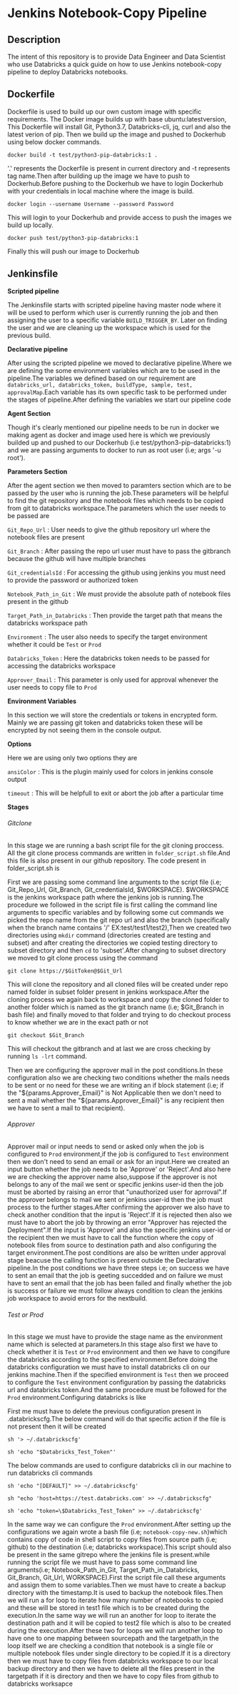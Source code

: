 
# Jenkins Notebook-Copy Pipeline

## Description
              
The intent of this repository is to provide Data Engineer and Data Scientist who use Databricks a quick guide on how to use Jenkins notebook-copy pipeline to deploy Databricks notebooks.

## Dockerfile

Dockerfile is used to build up  our own custom image with specific requirements. The Docker image builds up with base ubuntu:latestversion, This Dockerfile will install Git, Python3.7, Databricks-cli, jq, curl and also the latest verion of pip. Then we build up the image and pushed to Dockerhub using below docker commands.

`docker build -t test/python3-pip-databricks:1 .` 

'.' represents the Dockerfile is present in current directory and -t represents tag name.Then after building up the image we have to push to Dockerhub.Before pushing to the Dockerhub we have to login Dockerhub with your credentials in local machine where the image is build.

`docker login --username Username --password Password`

This will login to your Dockerhub and provide access to push the images we build up locally.

`docker push test/python3-pip-databricks:1`

Finally this will push our image to Dockerhub 

## Jenkinsfile

**Scripted pipeline**

The Jenkinsfile starts with scripted pipeline having master node where it will be used to perform which user is currently running the job and then assigning the user to a specific variable `BUILD_TRIGGER_BY`.
Later on finding the user and we are cleaning up the workspace which is used for the previous build.

**Declarative pipeline**

After using the scripted pipeline we moved to declarative pipeline.Where we are defining the some environment variables which are to be used in the pipeline.The variables we defined based on our requirement are `databricks_url, databricks_token, buildType, sample, test, approvalMap`.Each variable has its own specific task to be performed under the stages of pipeline.After defining the variables we start our pipeline code 

**Agent Section**

Though it's clearly mentioned our pipeline needs to be run in docker we making agent as docker and image used here is which we previously builded up and pushed to our Dockerhub (i.e test/python3-pip-databricks:1) and we are passing arguments to docker to run as root user (i.e; args '-u root').

**Parameters Section**

After the agent section we then moved to paramters section which are to be passed by the user who is running the job.These parameters will be helpful to find the git repository and the notebook files which needs to be copied from git to databricks workspace.The parameters which the user needs to be passed are

`Git_Repo_Url` : User needs to give the github repository url where the notebook files are present

`Git_Branch` : After passing the repo url user must have to pass the gitbranch because the github will have multiple branches 

`Git_credentialsId` : For accessing the github using jenkins you must need to provide the password or authorized token

`Notebook_Path_in_Git` : We must provide the absolute path of notebook files present in the github

`Target_Path_in_Databricks` : Then provide the target path that means the databricks workspace path

`Environment` : The user also needs to specify the target environment whether it could be `Test` or `Prod`

`Databricks_Token` : Here the databricks token needs to be passed for accessing the databricks workspace

`Approver_Email` : This parameter is only used for approval whenever the user needs to copy file to `Prod`

**Environment Variables**

In this section we will store the credentials or tokens in encrypted form. Mainly we are passing git token and databricks token these will be encrypted  by not seeing them in the console output.

**Options**

Here we are using only two options they are

`ansiColor` : This is the plugin mainly used for colors in jenkins console output

`timeout` : This will be helpfull to exit or abort the job after a particular time

**Stages**

###### Gitclone

In this stage we are running a bash script file for the git cloning proccess. All the git clone process commands are written in `folder_script.sh` file.And this file is also present in our github repository. The code present in folder_script.sh is

First we are passing some command line arguments to the script file (i.e; Git_Repo_Url, Git_Branch, Git_credentialsId, $WORKSPACE). $WORKSPACE is the jenkins workspace path where the jenkins job is running.The procedure we followed in the script file is first calling the command line arguments to specific variables and by following some cut commands we picked the repo name from the git repo url and also the branch (specifically when the branch name contains '/' EX:test/test1/test2),Then we created two directories using `mkdir` command (directories created are testing and subset) and after creating the directories we copied testing directory to subset directory and then `cd` to 'subset'.After changing to subset directory we moved to git clone process using the command 

`git clone https://$GitToken@$Git_Url`

This will clone the repository and all cloned files will be created under repo named folder in subset folder present in jenkins workspace.After the cloning process we again back to workspace and copy the cloned folder to another folder which is named as the git branch name (i.e; $Git_Branch in bash file) and finally moved to that folder and trying to do checkout process to know whether we are in the exact path or not

`git checkout $Git_Branch`

This will checkout the gitbranch and at last we are cross checking by running `ls -lrt` command.

Then we are configuring the approver mail in the post conditions.In these configuration also we are checking two conditions whether the mails needs to be sent or no need for these we are writing an if block statement (i.e; if the "${params.Approver_Email}" is Not Applicable then we don't need to sent a mail whether the "${params.Approver_Email}" is any recipient then we have to sent a mail to that recipient).

###### Approver

Approver mail or input needs to send or asked only when the job is configured to `Prod` environment,if the job is configured to `Test` environment then we don't need to send an email or ask for an input.Here we created an input button whether the job needs to be 'Approve' or 'Reject'.And also here we are checking the approver name also,suppose if the approver is not belongs to any of the mail we sent or specific jenkins user-id then the job must be aborted by raising an error that "unauthorized user for aprroval".If the approver belongs to mail we sent or jenkins user-id then the job must process to the further stages.After confirming the approver we also have to check another condition that the input is 'Reject'.If it is rejected then also we must have to abort the job by throwing an error "Approver has rejected the Deployment".If the input is 'Approve' and also the specific jenkins user-id or the recipient then we must have to call the function where the copy of notebook files from source to destination path and also configuring the target environment.The post conditions are also be written under approval stage beacuse the calling function is present outside the Declarative pipeline.In the post conditions we have three steps i.e; on success we have to sent an email that the job is geeting succedded and on failure we must have to sent an email that the job has been failed and finally whether the job is success or failure we must follow always condition to clean the jenkins job workspace to avoid errors for the nextbuild.

###### Test or Prod

In this stage we must have to provide the stage name as the environment name which is selected at parameters.In this stage also first we have to check whether it is `Test` or `Prod` environment and then we have to congifure the databricks according to the specified environment.Before doing the databricks configuration we must have to install databricks cli on our jenkins machine.Then if the specified environment is `Test` then we proceed to configure the `Test` environment configuration by passing the databricks url and databricks token.And the same procedure must be followed for the `Prod` environment.Configuring databricks is like

First me must have to delete the previous configuration present in .databrickscfg.The below command will do that specific action if the file is not present then it will be created

`sh '> ~/.databrickscfg'`

`sh 'echo "$Databricks_Test_Token"'`

The below commands are used to configure databricks cli in our machine to run databricks cli commands

`sh 'echo "[DEFAULT]" >> ~/.databrickscfg'`

`sh "echo 'host=https://test.databricks.com' >> ~/.databrickscfg"`

`sh 'echo "token=\$Databricks_Test_Token" >> ~/.databrickscfg'`

In the same way we can configure the `Prod` environment.After setting up the configurations we again wrote a bash file (i.e; `notebook-copy-new.sh`)which contains copy of code in shell script to copy files from source path (i.e; github) to the destination (i.e; databricks workspace).This script should also be present in the same gitrepo where the jenkins file is present.while running the script file we must have to pass some command line arguments(i.e; Notebook_Path_in_Git, Target_Path_in_Databricks, Git_Branch, Git_Url, WORKSPACE).First the script file call these arguments and assign them to some variables.Then we must have to create a backup directory with the timestamp.It is used to backup the notebook files.Then we will run a for loop to iterate how many number of notebooks to copied and these will be stored in test1 file which is to be created during the execution.In the same way we will run an another for loop to iterate the destination path and it will be copied to test2 file which is also to be created during the execution.After these two for loops we will run another loop to have one to one mapping between sourcepath and the targetpath,in the loop itself we are checking a condition that notebook is a single file or multiple notebook files under single directory to be copied.If it is a directory then we must have to copy files from databricks workspace to our local backup directory and then we have to delete all the files present in the targetpath if it is directory and then we have to copy files from github to databricks worksapce






